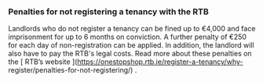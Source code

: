 ###  Penalties for not registering a tenancy with the RTB

Landlords who do not register a tenancy can be fined up to €4,000 and face
imprisonment for up to 6 months on conviction. A further penalty of €250 for
each day of non-registration can be applied. In addition, the landlord will
also have to pay the RTB's legal costs. Read more about these penalties on the
[ RTB’s website ](https://onestopshop.rtb.ie/register-a-tenancy/why-
register/penalties-for-not-registering/) .
